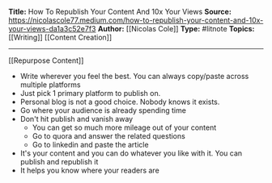 ---
---
**Title:** How To Republish Your Content And 10x Your Views 
**Source:**  https://nicolascole77.medium.com/how-to-republish-your-content-and-10x-your-views-da1a3c52e7f3
**Author:** [[Nicolas Cole]]
**Type:** #litnote 
**Topics:** [[Writing]] [[Content Creation]] 

----
[[Repurpose Content]]
- Write wherever you feel the best. You can always copy/paste across multiple platforms
- Just pick 1 primary platform to publish on.
- Personal blog is not a good choice. Nobody knows it exists.
- Go where your audience is already spending time
- Don't hit publish and vanish away
	- You can get so much more mileage out of your content
	- Go to quora and answer the related questions
	- Go to linkedin and paste the article
- It's your content and you can do whatever you like with it. You can publish and republish it
- It helps you know where your readers are
